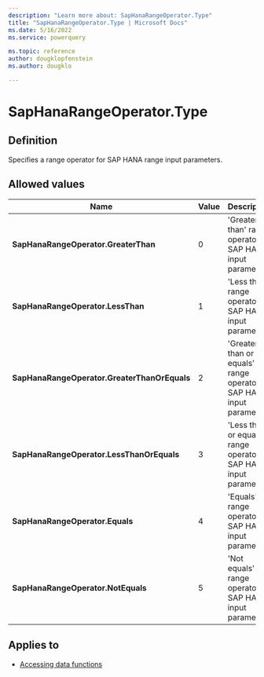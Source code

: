 ```yaml
---
description: "Learn more about: SapHanaRangeOperator.Type"
title: "SapHanaRangeOperator.Type | Microsoft Docs"
ms.date: 5/16/2022
ms.service: powerquery

ms.topic: reference
author: dougklopfenstein
ms.author: dougklo

---
```

# SapHanaRangeOperator.Type

## Definition

Specifies a range operator for SAP HANA range input parameters.

## Allowed values

|Name|Value|Description|  
|------------|--|-------------|  
|**SapHanaRangeOperator.GreaterThan**|0|'Greater than' range operator for SAP HANA input parameters.|
|**SapHanaRangeOperator.LessThan**|1|'Less than' range operator for SAP HANA input parameters.|
|**SapHanaRangeOperator.GreaterThanOrEquals**|2|'Greater than or equals' range operator for SAP HANA input parameters.|
|**SapHanaRangeOperator.LessThanOrEquals**|3|'Less than or equals' range operator for SAP HANA input parameters.|
|**SapHanaRangeOperator.Equals**|4|'Equals' range operator for SAP HANA input parameters.|
|**SapHanaRangeOperator.NotEquals**|5|'Not equals' range operator for SAP HANA input parameters.|

## Applies to

* [Accessing data functions](accessing-data-functions.md)
